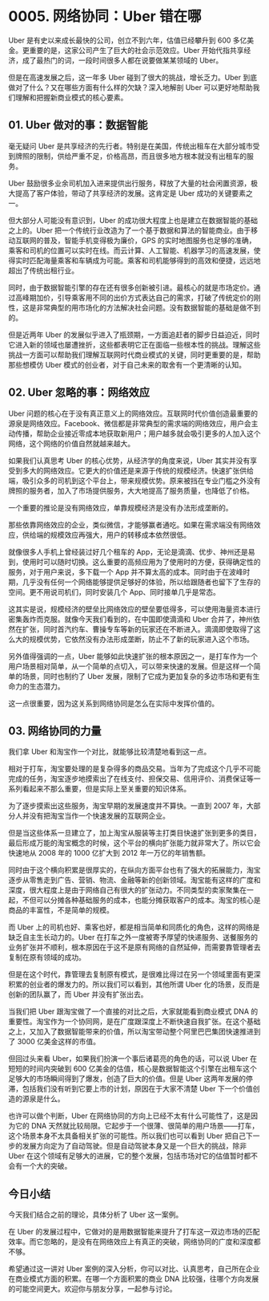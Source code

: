 # 0005. 网络协同：Uber 错在哪

Uber 是有史以来成长最快的公司，创立不到六年，估值已经攀升到 600 多亿美金。更重要的是，这家公司产生了巨大的社会示范效应。Uber 开始代指共享经济，成了最热门的词，一段时间很多人都在说要做某某领域的 Uber。

但是在高速发展之后，这一年多 Uber 碰到了很大的挑战，增长乏力。Uber 到底做对了什么？又在哪些方面有什么样的欠缺？深入地解剖 Uber 可以更好地帮助我们理解和把握新商业模式的核心要素。

## 01. Uber 做对的事：数据智能

毫无疑问 Uber 是共享经济的先行者。特别是在美国，传统出租车在大部分城市受到牌照的限制，供给严重不足，价格高昂，而且很多地方根本就没有出租车的服务。

Uber 鼓励很多业余司机加入进来提供出行服务，释放了大量的社会闲置资源，极大提高了客户体验，带动了共享经济的发展。这肯定是 Uber 成功的关键要素之一。

但大部分人可能没有意识到，Uber 的成功很大程度上也是建立在数据智能的基础之上的。Uber 把一个传统行业改造为了一个基于数据和算法的智能商业。由于移动互联网的普及，智能手机变得极为廉价，GPS 的实时地图服务也足够的准确，乘客和司机的位置可以实时在线。而云计算、人工智能、机器学习的高速发展，使得实时匹配海量乘客和车辆成为可能。乘客和司机能够得到的高效和便捷，远远地超出了传统出租行业。

同时，由于数据智能引擎的存在还有很多创新被引进。最核心的就是市场定价。通过高峰期加价，引导乘客用不同的出价方式表达自己的需求，打破了传统定价的刚性，这是非常典型的用市场化的方法解决社会问题。没有数据智能的基础是做不到的。

但是近两年 Uber 的发展似乎进入了瓶颈期，一方面追赶者的脚步日益迫近，同时它进入新的领域也屡遭挫折，这些都表明它正在面临一些根本性的挑战。理解这些挑战一方面可以帮助我们理解互联网时代商业模式的关键，同时更重要的是，帮助那些想模仿 Uber 模式的创业者，对于自己未来的取舍有一个更清晰的认知。

## 02. Uber 忽略的事：网络效应

Uber 问题的核心在于没有真正意义上的网络效应。互联网时代价值创造最重要的源泉是网络效应。Facebook、微信都是非常典型的需求端的网络效应，用户会主动传播，帮助企业接近零成本地获取新用户；用户越多就会吸引更多的人加入这个网络，这个网络的价值自然就越来越大。

如果我们认真思考 Uber 的核心优势，从经济学的角度来说，Uber 其实并没有享受到多大的网络效应。它更大的价值还是来源于传统的规模经济。快速扩张供给端，吸引众多的司机到这个平台上，带来规模优势。原来被挡在专业门槛之外没有牌照的服务者，加入了市场提供服务，大大地提高了服务质量，也降低了价格。

一个重要的推论是没有网络效应，单靠规模经济是没有办法形成垄断的。

那些依靠网络效应的企业，类似微信，才能够赢者通吃。如果在需求端没有网络效应，供给端的规模效应再强大，用户的转移成本依然很低。

就像很多人手机上曾经装过好几个租车的 App，无论是滴滴、优步、神州还是易到，使用时可以随时切换。这么重要的高频应用为了使用时的方便，获得确定性的服务，对于用户来说，多下载一个 App 并不算太高的成本。同时由于在波峰时期，几乎没有任何一个网络能够提供足够好的体验，所以给跟随者也留下了生存的空间。更不用说司机们，同时安装几个 App、同时接单几乎是常态。

这其实是说，规模经济的壁垒比网络效应的壁垒要低得多，可以使用海量资本进行密集轰炸而克服。就像今天我们看到的，在中国即使滴滴和 Uber 合并了，神州依然在扩张，同时首汽约车、曹操专车等新的玩家还在不断进入。滴滴即使取得了这么大的规模优势，它依然没有办法形成垄断，防止不了新的玩家进入这个市场。

另外值得强调的一点，Uber 能够如此快速扩张的根本原因之一，是打车作为一个用户场景相对简单，从一个简单的点切入，可以带来快速的发展。但是这样一个简单的场景，同时也制约了 Uber 发展，限制了它成为更加复杂的多边市场和更有生命力的生态潜力。

这一点很重要，因为这关系到网络协同是怎么在实际中发挥价值的。

## 03. 网络协同的力量

我们拿 Uber 和淘宝作一个对比，就能够比较清楚地看到这一点。

相对于打车，淘宝要处理的是复杂得多的商品交易。当年为了完成这个几乎不可能完成的任务，淘宝逐步地摸索出了在线支付、担保交易、信用评价、消费保证等一系列看起来不那么重要，但是实际上至关重要的知识体系。

为了逐步摸索出这些服务，淘宝早期的发展速度并不算快。一直到 2007 年，大部分人并没有把淘宝当作一个快速发展的互联网企业。

但是当这些体系一旦建立了，加上淘宝从服装等主打类目快速扩张到更多的类目，最后形成万能的淘宝概念的时候，这个平台的横向扩张能力就非常大了。所以它会快速地从 2008 年的 1000 亿扩大到 2012 年一万亿的年销售额。

同时由于这个横向积累是很厚实的，在纵向方面平台也有了强大的拓展能力，淘宝逐步从零售走到广告、营销、物流、金融等新的创新领域。淘宝能有这样的广度和深度，很大程度上是由于网络自己有很大的扩张动力。不同类型的卖家聚集在一起，不但可以分摊各种基础服务的成本，也能分摊获取客户的成本。淘宝的核心是商品的丰富性，不是简单的规模。

而 Uber 上的司机也好、乘客也好，都是相当简单和同质化的角色，这样的网络是缺乏自主生长动力的。Uber 在打车之外一度被寄予厚望的快递服务、送餐服务的业务扩张并不顺利，根本原因在于这不是原有网络的自然延伸，而需要靠管理者去复制在原有领域的成功。

但是在这个时代，靠管理去复制原有模式，是很难比得过在另一个领域里面有更深积累的创业者的爆发力的。所以我们可以看到，其他所谓 Uber 化的场景，反而是创新的团队赢了，而 Uber 并没有扩张出去。

当我们把 Uber 跟淘宝做了一个直接的对比之后，大家就能看到商业模式 DNA 的重要性。淘宝作为一个协同网，是在广度跟深度上不断快速自我扩张。在这个基础之上，又加入了数据智能带来的价值，所以淘宝带动整个阿里巴巴集团快速推进到了 3000 亿美金这样的市值。

但回过头来看 Uber，如果我们扮演一个事后诸葛亮的角色的话，可以说 Uber 在短短的时间内突破到 600 亿美金的估值，核心是数据智能这个引擎在出租车这个足够大的市场瞬间得到了爆发，创造了巨大的价值。但是 Uber 这两年发展的停滞，包括我们没有听到它要上市的计划，原因在于大家不清楚 Uber 下一个价值创造的源泉是什么。

也许可以做个判断，Uber 在网络协同的方向上已经不太有什么可能性了，这是因为它的 DNA 天然就比较局限。它起步于一个很薄、很简单的用户场景——打车，这个场景本身不太具备相关扩张的可能性。所以我们也可以看到 Uber 把自己下一步的发展方向定为了自动驾驶。但是自动驾驶本身又是一个巨大的挑战，除非 Uber 在这个领域有足够大的进展，它的整个发展，包括市场对它的估值暂时都不会有一个大的突破。

## 今日小结

今天我们结合之前的理论，具体分析了 Uber 这一案例。

在 Uber 的发展过程中，它做对的是用数据智能来提升了打车这一双边市场的匹配效率。而它忽略的，是没有在网络效应上有真正的突破，网络协同的广度和深度都不够。

希望通过这一讲对 Uber 案例的深入分析，你可以对比、认真思考，自己所在企业在商业模式方面的积累。在哪一个方面积累的商业 DNA 比较强，往哪个方向发展的可能空间更大。欢迎你与朋友分享，一起参与讨论。


